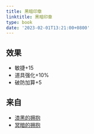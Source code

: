 ```yaml
---
title: 黑暗印章
linktitle: 黑暗印章
type: book
date: '2023-02-01T13:21:00+0800'
---
```


## 效果

* 敏捷+15
* 道具强化+10%
* 破防加算+5

## 来自

* [漆黑的拥抱](/docs/效果/漆黑的拥抱)
* [冥暗的拥抱](/docs/效果/冥暗的拥抱)